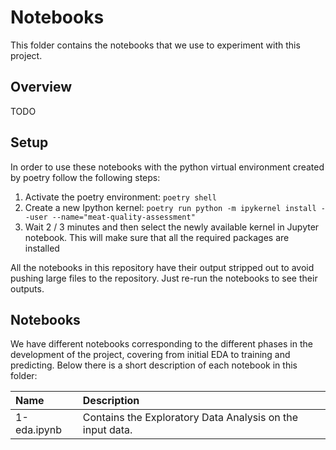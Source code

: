 # Notebooks

This folder contains the notebooks that we use to experiment with this project.

## Overview

TODO

## Setup

In order to use these notebooks with the python virtual environment created by poetry follow the following steps:

   1. Activate the poetry environment: `poetry shell`
   2. Create a new Ipython kernel: `poetry run python -m ipykernel install --user --name="meat-quality-assessment"`
   3. Wait 2 / 3 minutes and then select the newly available kernel in Jupyter notebook. This will make sure that all the required packages are installed


All the notebooks in this repository have their output stripped out to avoid pushing large files to the repository. Just re-run the notebooks to see their outputs.

## Notebooks

We have different notebooks corresponding to the different phases in the development of the project, covering from initial EDA to training and predicting. Below there is a short description of each notebook in this folder:

| Name        | Description                                               |
| :---------- |:--------------------------------------------------------- |
| 1-eda.ipynb | Contains the Exploratory Data Analysis on the input data. |
